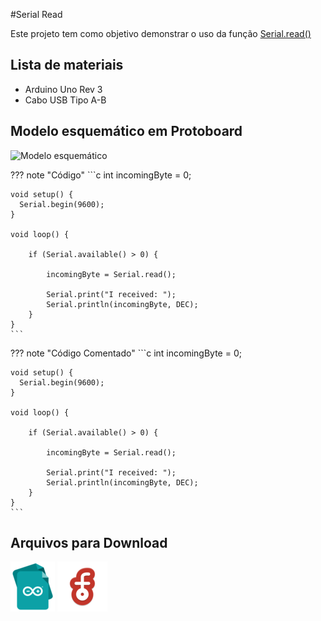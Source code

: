 #Serial Read

Este projeto tem como objetivo demonstrar o uso da função [Serial.read()](https://www.arduino.cc/reference/pt/language/functions/communication/serial/read/)

## Lista de materiais

 - Arduino Uno Rev 3
 - Cabo USB Tipo A-B

## Modelo esquemático em Protoboard

![Modelo esquemático](../arq/)

??? note "Código"
    ```c
    int incomingByte = 0; 

    void setup() {
      Serial.begin(9600); 
    }

    void loop() {
      
        if (Serial.available() > 0) {
        
            incomingByte = Serial.read();

            Serial.print("I received: ");
            Serial.println(incomingByte, DEC);
        }
    }
    ```

??? note "Código Comentado"
    ```c
    int incomingByte = 0; 

    void setup() {
      Serial.begin(9600); 
    }

    void loop() {
      
        if (Serial.available() > 0) {
        
            incomingByte = Serial.read();

            Serial.print("I received: ");
            Serial.println(incomingByte, DEC);
        }
    }
    ```

## Arquivos para Download

[![Arquivo ino](../arq/ino.png)](../arq/)          [![Arquivo fzz](../arq/fzz.png)](../arq/)